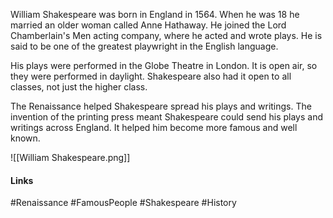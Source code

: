 William Shakespeare was born in England in 1564. When he was 18 he married an older woman called Anne Hathaway. He joined the Lord Chamberlain's Men acting company, where he acted and wrote plays. He is said to be one of the greatest playwright in the English language.

His plays were performed in the Globe Theatre in London. It is open air, so they were performed in daylight. Shakespeare also had it open to all classes, not just the higher class.

The Renaissance helped Shakespeare spread his plays and writings. The invention of the printing press meant Shakespeare could send his plays and writings across England. It helped him become more famous and well known.

![[William Shakespeare.png]]

#### Links
#Renaissance #FamousPeople #Shakespeare #History 

